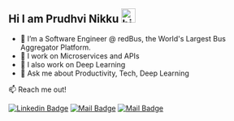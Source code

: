 ## Hi I am Prudhvi Nikku <img src="https://user-images.githubusercontent.com/1303154/88677602-1635ba80-d120-11ea-84d8-d263ba5fc3c0.gif" width="28px" alt="hi">

<!--
**Prudhvinik1/Prudhvinik1** is a ✨ _special_ ✨ repository because its `README.md` (this file) appears on your GitHub profile.

Here are some ideas to get you started:

- 🔭 I’m currently working on ...
- 🌱 I’m currently learning ...
- 👯 I’m looking to collaborate on ...
- 🤔 I’m looking for help with ...
- 💬 Ask me about ...
- 📫 How to reach me: ...
- 😄 Pronouns: ...
- ⚡ Fun fact: ...


Interested and pursuing skills related to
  - 🧱Back End
  - 🤖AI
  - ⚡


## Backend Stack
[![Flask Badge](https://img.shields.io/badge/-Flask-White?style=for-the-badge&labelColor=black&logo=flask&logoColor=Black)](#) [![MongoDB Badge](https://img.shields.io/badge/-MongoDB-Green?style=for-the-badge&labelColor=black&logo=MongoDB&logoColor=F0DB4F)](#) [![Typescript Badge](https://img.shields.io/badge/-Typescript-007acc?style=for-the-badge&labelColor=black&logo=typescript&logoColor=007acc)](#) [![Nodejs Badge](https://img.shields.io/badge/-Nodejs-3C873A?style=for-the-badge&labelColor=black&logo=node.js&logoColor=3C873A)](#) [![GraphQL Badge](https://img.shields.io/badge/-GraphQl-e535ab?style=for-the-badge&labelColor=black&logo=node.js&logoColor=e535ab)](#)
-->

- 🔭 I’m a Software Engineer @ redBus, the World's Largest Bus Aggregator Platform.
- 🧱 I work on Microservices and APIs
- 🔭 I also work on Deep Learning
- 💬 Ask me about Productivity, Tech, Deep Learning


:mailbox: Reach me out!

[![Linkedin Badge](https://img.shields.io/badge/-Prudhvi-0e76a8?style=flat&labelColor=0e76a8&logo=linkedin&logoColor=white)](https://www.linkedin.com/in/prudhvinikku/)   [![Mail Badge](https://img.shields.io/badge/-Prudhvi-c0392b?style=flat&labelColor=c0392b&logo=gmail&logoColor=white)](mailto:prudhvikrishna.n16@iiits.in) [![Mail Badge](https://img.shields.io/badge/-@prudhv_in_sta-e84393?style=flat&labelColor=e84393&logo=instagram&logoColor=white)](https://www.instagram.com/prudhv_in_sta/)
